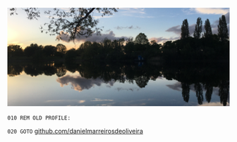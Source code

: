 ![front](front5.png)

`010 REM OLD PROFILE:`

`020 GOTO` [github.com/danielmarreirosdeoliveira](https://github.com/danielmarreirosdeoliveira) 
